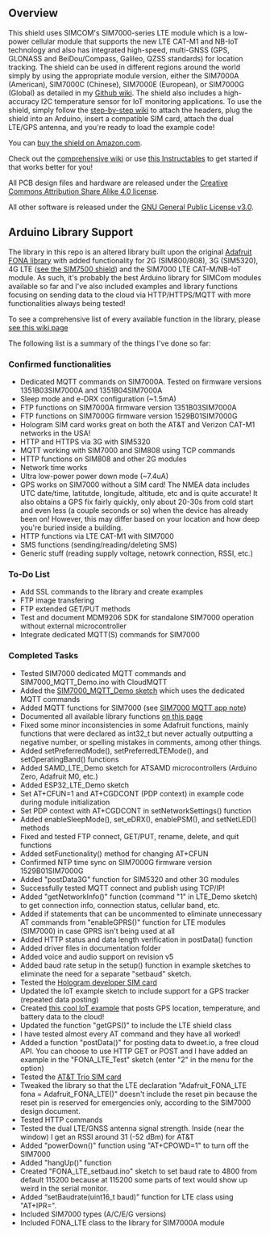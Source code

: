 ## Overview
This shield uses SIMCOM's SIM7000-series LTE module which is a low-power cellular module that supports the new LTE CAT-M1 and NB-IoT technology and also has integrated high-speed, multi-GNSS (GPS, GLONASS and BeiDou/Compass, Galileo, QZSS standards) for location tracking. The shield can be used in different regions around the world simply by using the appropriate module version, either the SIM7000A (American), SIM7000C (Chinese), SIM7000E (European), or SIM7000G (Global) as detailed in my [Github wiki](https://github.com/botletics/SIM7000-LTE-Shield/wiki/Board-Versions). The shield also includes a high-accuracy I2C temperature sensor for IoT monitoring applications. To use the shield, simply follow the [step-by-step wiki](https://github.com/botletics/SIM7000-LTE-Shield/wiki) to attach the headers, plug the shield into an Arduino, insert a compatible SIM card, attach the dual LTE/GPS antenna, and you're ready to load the example code!

You can [buy the shield on Amazon.com](http://a.co/d/eQ2l2TL).

Check out the [comprehensive wiki](https://github.com/botletics/LTE-Shield/wiki) or use [this Instructables](https://www.instructables.com/id/LTE-NB-IoT-Shield-for-Arduino/) to get started if that works better for you!

All PCB design files and hardware are released under the [Creative Commons Attribution Share Alike 4.0 license](https://choosealicense.com/licenses/cc-by-sa-4.0/).

All other software is released under the [GNU General Public License v3.0](https://choosealicense.com/licenses/gpl-3.0/).

## Arduino Library Support
The library in this repo is an altered library built upon the original [Adafruit FONA library](https://github.com/adafruit/Adafruit_FONA) with added functionality for 2G (SIM800/808), 3G (SIM5320), 4G LTE ([see the SIM7500 shield](https://github.com/botletics/SIM7500-LTE-Shield)) and the SIM7000 LTE CAT-M/NB-IoT module. As such, it's probably the best Arduino library for SIMCom modules available so far and I've also included examples and library functions focusing on sending data to the cloud via HTTP/HTTPS/MQTT with more functionalities always being tested!

To see a comprehensive list of every available function in the library, please [see this wiki page](https://github.com/botletics/SIM7000-LTE-Shield/wiki/Library-Functions)

The following list is a summary of the things I've done so far:

### Confirmed functionalities
- Dedicated MQTT commands on SIM7000A. Tested on firmware versions 1351B03SIM7000A and 1351B04SIM7000A
- Sleep mode and e-DRX configuration (~1.5mA)
- FTP functions on SIM7000A firmware version 1351B03SIM7000A
- FTP functions on SIM7000G firmware version 1529B01SIM7000G
- Hologram SIM card works great on both the AT&T and Verizon CAT-M1 networks in the USA!
- HTTP and HTTPS via 3G with SIM5320
- MQTT working with SIM7000 and SIM808 using TCP commands
- HTTP functions on SIM808 and other 2G modules
- Network time works
- Ultra low-power power down mode (~7.4uA)
- GPS works on SIM7000 without a SIM card! The NMEA data includes UTC date/time, latitutde, longitude, altitude, etc and is quite accurate! It also obtains a GPS fix fairly quickly, only about 20-30s from cold start and even less (a couple seconds or so) when the device has already been on! However, this may differ based on your location and how deep you're buried inside a building.
- HTTP functions via LTE CAT-M1 with SIM7000
- SMS functions (sending/reading/deleting SMS)
- Generic stuff (reading supply voltage, netowrk connection, RSSI, etc.)

### To-Do List
- Add SSL commands to the library and create examples
- FTP image transfering
- FTP extended GET/PUT methods
- Test and document MDM9206 SDK for standalone SIM7000 operation without external microcontroller
- Integrate dedicated MQTT(S) commands for SIM7000

### Completed Tasks
- Tested SIM7000 dedicated MQTT commands and SIM7000_MQTT_Demo.ino with CloudMQTT
- Added the [SIM7000_MQTT_Demo sketch](https://github.com/botletics/SIM7000-LTE-Shield/blob/master/Code/examples/SIM7000_MQTT_Demo/SIM7000_MQTT_Demo.ino) which uses the dedicated MQTT commands
- Added MQTT functions for SIM7000 (see [SIM7000 MQTT app note](https://github.com/botletics/SIM7000-LTE-Shield/blob/master/SIM7000%20Documentation/Technical%20Documents/SIM7000%20Series_MQTT_Application%20Note.pdf))
- Documented all available library functions [on this page](https://github.com/botletics/SIM7000-LTE-Shield/wiki/Library-Functions)
- Fixed some minor inconsistencies in some Adafruit functions, mainly functions that were declared as int32_t but never actually outputting a negative number, or spelling mistakes in comments, among other things.
- Added setPreferredMode(), setPreferredLTEMode(), and setOperatingBand() functions
- Added SAMD_LTE_Demo sketch for ATSAMD microcontrollers (Arduino Zero, Adafruit M0, etc.)
- Added ESP32_LTE_Demo sketch
- Set AT+CFUN=1 and AT+CGDCONT (PDP context) in example code during module initialization
- Set PDP context with AT+CGDCONT in setNetworkSettings() function
- Added enableSleepMode(), set_eDRX(), enablePSM(), and setNetLED() methods
- Fixed and tested FTP connect, GET/PUT, rename, delete, and quit functions
- Added setFunctionality() method for changing AT+CFUN
- Confirmed NTP time sync on SIM7000G firmware version 1529B01SIM7000G
- Added "postData3G" function for SIM5320 and other 3G modules
- Successfully tested MQTT connect and publish using TCP/IP!
- Added "getNetworkInfo()" function (command "1" in LTE_Demo sketch) to get connection info, connection status, cellular band, etc.
- Added if statements that can be uncommented to eliminate unnecessary AT commands from "enableGPRS()" function for LTE modules (SIM7000) in case GPRS isn't being used at all
- Added HTTP status and data length verification in postData() function
- Added driver files in documentation folder
- Added voice and audio support on revision v5
- Added baud rate setup in the setup() function in example sketches to eliminate the need for a separate "setbaud" sketch.
- Tested the [Hologram developer SIM card](https://hologram.io/devplan/)
- Updated the IoT example sketch to include support for a GPS tracker (repeated data posting)
- Created [this cool IoT example](https://github.com/botletics/NB-IoT-Shield/tree/master/Code/examples/IoT_Example) that posts GPS location, temperature, and battery data to the cloud!
- Updated the function "getGPS()" to include the LTE shield class
- I have tested almost every AT command and they have all worked!
- Added a function "postData()" for posting data to dweet.io, a free cloud API. You can choose to use HTTP GET or POST and I have added an example in the "FONA_LTE_Test" sketch (enter "2" in the menu for the option)
- Tested the [AT&T Trio SIM card](https://marketplace.att.com/products/trio-sim-trial)
- Tweaked the library so that the LTE declaration "Adafruit_FONA_LTE fona = Adafruit_FONA_LTE()" doesn't include the reset pin because the reset pin is reserved for emergencies only, according to the SIM7000 design document.
- Tested HTTP commands
- Tested the dual LTE/GNSS antenna signal strength. Inside (near the window) I get an RSSI around 31 (-52 dBm) for AT&T
- Added "powerDown()" function using "AT+CPOWD=1" to turn off the SIM7000
- Added "hangUp()" function
- Created "FONA_LTE_setbaud.ino" sketch to set baud rate to 4800 from default 115200 because at 115200 some parts of text would show up weird in the serial monitor.
-	Added “setBaudrate(uint16_t baud)” function for LTE class using "AT+IPR=<rate>". 
-	Included SIM7000 types (A/C/E/G versions)
-	Included FONA_LTE class to the library for SIM7000A module
